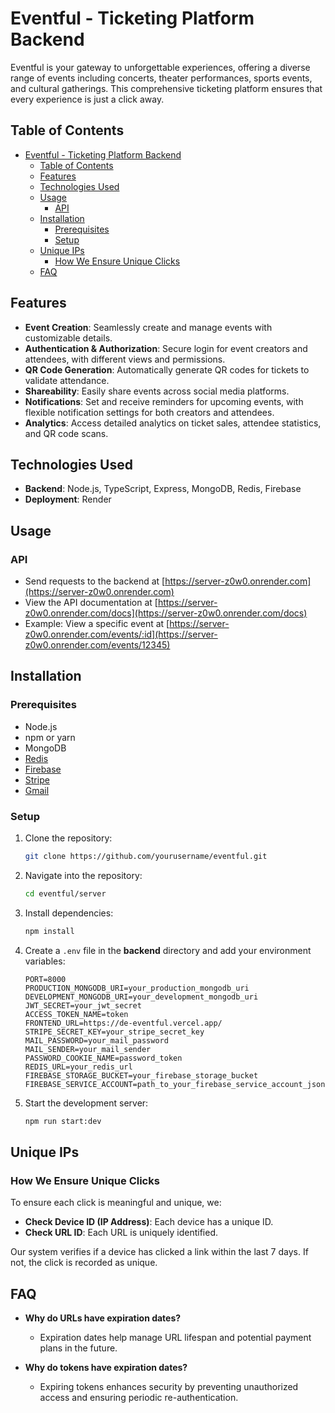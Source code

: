 # Eventful - Ticketing Platform Backend

Eventful is your gateway to unforgettable experiences, offering a diverse range of events including concerts, theater performances, sports events, and cultural gatherings. This comprehensive ticketing platform ensures that every experience is just a click away.

## Table of Contents

- [Eventful - Ticketing Platform Backend](#eventful---ticketing-platform-backend)
  - [Table of Contents](#table-of-contents)
  - [Features](#features)
  - [Technologies Used](#technologies-used)
  - [Usage](#usage)
    - [API](#api)
  - [Installation](#installation)
    - [Prerequisites](#prerequisites)
    - [Setup](#setup)
  - [Unique IPs](#unique-ips)
    - [How We Ensure Unique Clicks](#how-we-ensure-unique-clicks)
  - [FAQ](#faq)

## Features

- **Event Creation**: Seamlessly create and manage events with customizable details.
- **Authentication & Authorization**: Secure login for event creators and attendees, with different views and permissions.
- **QR Code Generation**: Automatically generate QR codes for tickets to validate attendance.
- **Shareability**: Easily share events across social media platforms.
- **Notifications**: Set and receive reminders for upcoming events, with flexible notification settings for both creators and attendees.
- **Analytics**: Access detailed analytics on ticket sales, attendee statistics, and QR code scans.

## Technologies Used

- **Backend**: Node.js, TypeScript, Express, MongoDB, Redis, Firebase
- **Deployment**: Render

## Usage

### API

- Send requests to the backend at [https://server-z0w0.onrender.com](https://server-z0w0.onrender.com)
- View the API documentation at [https://server-z0w0.onrender.com/docs](https://server-z0w0.onrender.com/docs)
- Example: View a specific event at [https://server-z0w0.onrender.com/events/:id](https://server-z0w0.onrender.com/events/12345)

## Installation

### Prerequisites

- Node.js
- npm or yarn
- MongoDB
- [Redis](https://redis.io/)
- [Firebase](https://firebase.google.com/)
- [Stripe](https://stripe.com/)
- [Gmail](http://gmail.com)

### Setup

1. Clone the repository:
    ```bash
    git clone https://github.com/yourusername/eventful.git
    ```

2. Navigate into the repository:
    ```bash
    cd eventful/server
    ```

3. Install dependencies:
    ```bash
    npm install
    ```

4. Create a `.env` file in the **backend** directory and add your environment variables:
    ```
    PORT=8000
    PRODUCTION_MONGODB_URI=your_production_mongodb_uri
    DEVELOPMENT_MONGODB_URI=your_development_mongodb_uri
    JWT_SECRET=your_jwt_secret
    ACCESS_TOKEN_NAME=token
    FRONTEND_URL=https://de-eventful.vercel.app/
    STRIPE_SECRET_KEY=your_stripe_secret_key
    MAIL_PASSWORD=your_mail_password
    MAIL_SENDER=your_mail_sender
    PASSWORD_COOKIE_NAME=password_token
    REDIS_URL=your_redis_url
    FIREBASE_STORAGE_BUCKET=your_firebase_storage_bucket
    FIREBASE_SERVICE_ACCOUNT=path_to_your_firebase_service_account_json
    ```

5. Start the development server:
    ```bash
    npm run start:dev
    ```

## Unique IPs

### How We Ensure Unique Clicks

To ensure each click is meaningful and unique, we:

- **Check Device ID (IP Address)**: Each device has a unique ID.
- **Check URL ID**: Each URL is uniquely identified.

Our system verifies if a device has clicked a link within the last 7 days. If not, the click is recorded as unique.

## FAQ

- **Why do URLs have expiration dates?**
    - Expiration dates help manage URL lifespan and potential payment plans in the future.

- **Why do tokens have expiration dates?**
    - Expiring tokens enhances security by preventing unauthorized access and ensuring periodic re-authentication.
